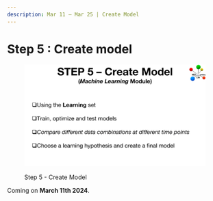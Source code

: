 ```yaml
---
description: Mar 11 – Mar 25 | Create Model
---
```


# Step 5 : Create model

<figure><img src="../.gitbook/assets/MicrosoftTeams-image.png" alt=""><figcaption><p>Step 5 - Create Model</p></figcaption></figure>

Coming on **March 11th 2024**.
